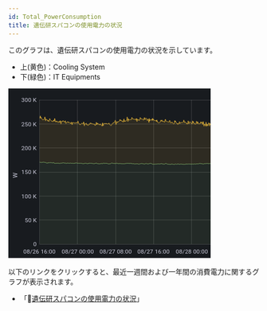 ```yaml
---
id: Total_PowerConsumption
title: 遺伝研スパコンの使用電力の状況
---
```


このグラフは、遺伝研スパコンの使用電力の状況を示しています。

- 上(黄色)：Cooling System
- 下(緑色)：IT Equipments

![](Total_PowerConsumption.png)


以下のリンクをクリックすると、最近一週間および一年間の消費電力に関するグラフが表示されます。

- 「&#x1f517;<u><a href="https://sc2.ddbj.nig.ac.jp/grafana/dashboard/snapshot/E2yfNPgjWdei7ZZuzqpLCMdzzd4LutRg?orgId=1&kiosk">遺伝研スパコンの使用電力の状況</a></u>」
